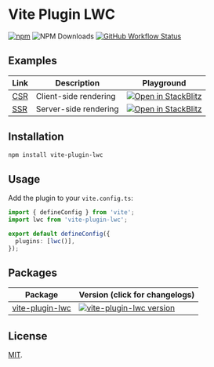 # Vite Plugin LWC

[![npm](https://img.shields.io/npm/v/vite-plugin-lwc.svg)](https://www.npmjs.com/package/vite-plugin-lwc)
![NPM Downloads](https://img.shields.io/npm/d18m/vite-plugin-lwc)
[![GitHub Workflow Status](https://img.shields.io/github/actions/workflow/status/cardoso/vite-plugin-lwc/cr.yml)](https://github.com/cardoso/vite-plugin-lwc/actions/workflows/cr.yml)

## Examples

| Link | Description | Playground |
| ---- | ----------- | ---------- |
| [CSR](examples/csr) | Client-side rendering | [![Open in StackBlitz](https://developer.stackblitz.com/img/open_in_stackblitz_small.svg)](https://stackblitz.com/github/cardoso/vite-plugin-lwc/tree/main/examples/csr?file=src%2Fmodules%2Fc%2Fapp%2Fapp.html) |
| [SSR](examples/ssr) | Server-side rendering | [![Open in StackBlitz](https://developer.stackblitz.com/img/open_in_stackblitz_small.svg)](https://stackblitz.com/github/cardoso/vite-plugin-lwc/tree/main/examples/ssr?file=src%2Fmodules%2Fc%2Fapp%2Fapp.html) |

## Installation

```bash
npm install vite-plugin-lwc
```

## Usage

Add the plugin to your `vite.config.ts`:

```ts
import { defineConfig } from 'vite';
import lwc from 'vite-plugin-lwc';

export default defineConfig({
  plugins: [lwc()],
});
```

## Packages

| Package                                       | Version (click for changelogs)                                                                                                 |
| --------------------------------------------- | :----------------------------------------------------------------------------------------------------------------------------- |
| [vite-plugin-lwc](packages/vite-plugin-lwc) | [![vite-plugin-lwc version](https://img.shields.io/npm/v/vite-plugin-lwc.svg?label=%20)](packages/vite-plugin-lwc/CHANGELOG.md) |

## License

[MIT](LICENSE).
